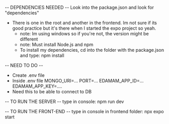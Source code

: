 -- DEPENDENCIES NEEDED --
Look into the package.json and look for "dependencies"
- There is one in the root and another in the frontend. Im not sure if its good practice but it's there when I started the expo project so yeah.
  - note: Im using windows so if you're not, the version might be different
  - note: Must install Node.js and npm
  - To install my dependencies, cd into the folder with the package.json and type: npm install

-- NEED TO DO --
- Create .env file
- Inside .env file
    MONGO_URI=...
    PORT=...
    EDAMAM_APP_ID=...
    EDAMAM_APP_KEY=....
- Need this to be able to connect to DB

-- TO RUN THE SERVER --
type in console: npm run dev

-- TO RUN THE FRONT-END --
type in console in frontend folder: npx expo start
